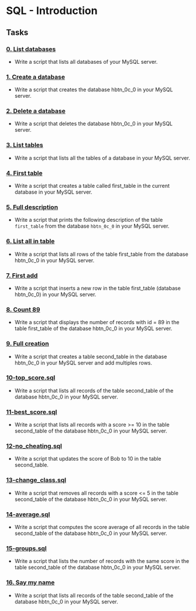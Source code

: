 # SQL - Introduction

## Tasks

### [0. List databases](https://github.com/WennieL/holbertonschool-higher_level_programming/blob/master/SQL_introduction/0-list_databases.sql)

- Write a script that lists all databases of your MySQL server.

### [1. Create a database](https://github.com/WennieL/holbertonschool-higher_level_programming/blob/master/SQL_introduction/1-create_database_if_missing.sql)

- Write a script that creates the database hbtn_0c_0 in your MySQL server.

### [2. Delete a database](https://github.com/WennieL/holbertonschool-higher_level_programming/blob/master/SQL_introduction/2-remove_database.sql)

- Write a script that deletes the database hbtn_0c_0 in your MySQL server.

### [3. List tables](https://github.com/WennieL/holbertonschool-higher_level_programming/blob/master/SQL_introduction/3-list_tables.sql)

- Write a script that lists all the tables of a database in your MySQL server.

### [4. First table](https://github.com/WennieL/holbertonschool-higher_level_programming/blob/master/SQL_introduction/4-first_table.sql)

- Write a script that creates a table called first_table in the current database in your MySQL server.

### [5. Full description](https://github.com/WennieL/holbertonschool-higher_level_programming/blob/master/SQL_introduction/5-full_table.sql)

- Write a script that prints the following description of the table `first_table` from the database `hbtn_0c_0` in your MySQL server.

### [6. List all in table](https://github.com/WennieL/holbertonschool-higher_level_programming/blob/master/SQL_introduction/6-list_values.sql)

- Write a script that lists all rows of the table first_table from the database hbtn_0c_0 in your MySQL server.

### [7. First add](https://github.com/WennieL/holbertonschool-higher_level_programming/blob/master/SQL_introduction/7-insert_value.sql)

- Write a script that inserts a new row in the table first_table (database hbtn_0c_0) in your MySQL server.

### [8. Count 89](https://github.com/WennieL/holbertonschool-higher_level_programming/blob/master/SQL_introduction/8-count_89.sql)

- Write a script that displays the number of records with id = 89 in the table first_table of the database hbtn_0c_0 in your MySQL server.

### [9. Full creation](https://github.com/WennieL/holbertonschool-higher_level_programming/blob/master/SQL_introduction/9-full_creation.sql)

- Write a script that creates a table second_table in the database hbtn_0c_0 in your MySQL server and add multiples rows.

### [10-top_score.sql](https://github.com/WennieL/holbertonschool-higher_level_programming/blob/master/SQL_introduction/10-top_score.sql)

- Write a script that lists all records of the table second_table of the database hbtn_0c_0 in your MySQL server.

### [11-best_score.sql](https://github.com/WennieL/holbertonschool-higher_level_programming/blob/master/SQL_introduction/11-best_score.sql)

- Write a script that lists all records with a score >= 10 in the table second_table of the database hbtn_0c_0 in your MySQL server.

### [12-no_cheating.sql](https://github.com/WennieL/holbertonschool-higher_level_programming/blob/master/SQL_introduction/12-no_cheating.sql)

- Write a script that updates the score of Bob to 10 in the table second_table.

### [13-change_class.sql](https://github.com/WennieL/holbertonschool-higher_level_programming/blob/master/SQL_introduction/13-change_class.sql)

- Write a script that removes all records with a score <= 5 in the table second_table of the database hbtn_0c_0 in your MySQL server.

### [14-average.sql](https://github.com/WennieL/holbertonschool-higher_level_programming/blob/master/SQL_introduction/14-average.sql)

- Write a script that computes the score average of all records in the table second_table of the database hbtn_0c_0 in your MySQL server.

### [15-groups.sql](https://github.com/WennieL/holbertonschool-higher_level_programming/blob/master/SQL_introduction/15-groups.sql)

- Write a script that lists the number of records with the same score in the table second_table of the database hbtn_0c_0 in your MySQL server.

### [16. Say my name](https://github.com/WennieL/holbertonschool-higher_level_programming/blob/master/SQL_introduction/16-no_link.sql)

- Write a script that lists all records of the table second_table of the database hbtn_0c_0 in your MySQL server.
